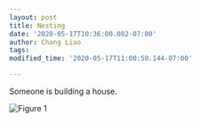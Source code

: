 ```yaml
---
layout: post
title: Nesting
date: '2020-05-17T10:36:00.002-07:00'
author: Chang Liao
tags:
modified_time: '2020-05-17T11:00:50.144-07:00'

---
```


Someone is building a house.

![Figure 1](https://github.com/changliao/life/blob/main/_figure/2020/nesting.jpg?raw=true)